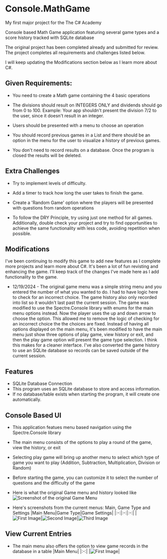 # Console.MathGame
My first major project for the The C# Academy

Console based Math Game application featuring several game types and a score history tracked with SQLite database

The original project has been completed already and submitted for review. The project completes all requirements and challenges listed below. 

I will keep updating the Modifications section below as I learn more about C#.

## Given Requirements:

- You need to create a Math game containing the 4 basic operations

- The divisions should result on INTEGERS ONLY and dividends should go from 0 to 100. Example: Your app shouldn't present the division 7/2 to the user, since it doesn't result in an integer.

- Users should be presented with a menu to choose an operation

- You should record previous games in a List and there should be an option in the menu for the user to visualize a history of previous games.

- You don't need to record results on a database. Once the program is closed the results will be deleted.

## Extra Challenges

- Try to implement levels of difficulty.

- Add a timer to track how long the user takes to finish the game.

- Create a 'Random Game' option where the players will be presented with questions from random operations

- To follow the DRY Principle, try using just one method for all games. Additionally, double check your project and try to find opportunities to achieve the same functionality with less code, avoiding repetition when possible.

## Modifications

I've been continuing to modify this game to add new features as I complete more projects and learn more about C#. It's been a lot of fun revisting and enhancing the game. I'll keep track of the changes I've made here as I add functionality to the game.

- 12/19/2024 - The original game menu was a simple string menu and you entered the number of what you wanted to do.  I had to have logic here to check for an incorrect choice. The game history also only recorded into list so it wouldn't last past the current session.
  The game was modified to use the Spectre.Console library with enums for the main menu options instead. Now the player uses the up and down arrow to choose the option. This allowed me to remove the logic of checking for an incorrect choice the the choices are fixed.
  Instead of having all options displayed on the main menu, it's been modified to have the main menu just show three options of play game, view history or exit, and then the play game option will present the game type selection. I think this makes for a cleaner interface.
  I've also converted the game history to use an SQLite database so records can be saved outside of the current session.
  

## Features
- SQLite Database Connection
- This program uses an SQLite database to store and access information.
- If no database/table exists when starting the program, it will create one automatically.

## Console Based UI
- This application featues menu based navigation using the Spectre.Console library
- The main menu consists of the options to play a round of the game, view the history, or exit
- Selecting play game will bring up another menu to select which type of game you want to play (Addition, Subtraction, Multiplication, Division or Random)
- Before starting the game, you can customize it to select the number of questions and the difficulty of the game

- Here is what the original Game menu and history looked like
  ![Screenshot of the original Game Menu](https://rvnprojectstorage.blob.core.windows.net/images/Console.MathGame.Original/ConsoleMathGame_GameHistory_Original.png)

- Here's screenshots from the current menus: Main, Game Type and Settings
  |Main Menu|Game Type|Game Settings|
  |:-:|:-:|:-:|
  |![First Image](https://rvnprojectstorage.blob.core.windows.net/images/Console.MathGame/MainMenu.png?h=750&w=1260)|![Second Image](https://rvnprojectstorage.blob.core.windows.net/images/Console.MathGame/GameType.png?h=750&w=1260)|![Third Image](https://rvnprojectstorage.blob.core.windows.net/images/Console.MathGame/GameSettings.png?h=750&w=1260)

## View Current Entries
- The main menu also offers the option to view game records in the database in a table
  |Main Menu|
  |:-:|
  |![First Image](https://rvnprojectstorage.blob.core.windows.net/images/Console.MathGame/GameHistory.png?h=750&w=1260)|
